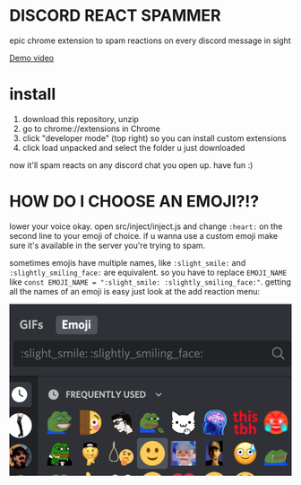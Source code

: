 # DISCORD REACT SPAMMER

epic chrome extension to spam reactions on every discord message in sight

[Demo video](https://www.youtube.com/watch?v=Day6uASjhKE)

# install

1. download this repository, unzip
2. go to chrome://extensions in Chrome
3. click "developer mode" (top right) so you can install custom extensions
4. click load unpacked and select the folder u just downloaded

now it'll spam reacts on any discord chat you open up. have fun :)

# HOW DO I CHOOSE AN EMOJI?!?

lower your voice okay. open src/inject/inject.js and change `:heart:` on the second line to your emoji of choice. if u wanna use a custom emoji make sure it's available in the server you're trying to spam.

sometimes emojis have multiple names, like `:slight_smile:` and `:slightly_smiling_face:` are equivalent. so you have to replace `EMOJI_NAME` like `const EMOJI_NAME = ":slight_smile: :slightly_smiling_face:"`. getting all the names of an emoji is easy just look at the add reaction menu:

![alt text](https://github.com/ridoy/discord-react-spammer/blob/master/example.png?raw=true)

